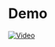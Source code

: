 # Demo
[![Video](https://img.youtube.com/vi/kmXWchQ0zn8/0.jpg)](https://www.youtube.com/watch?v=kmXWchQ0zn8)

